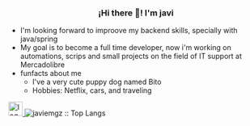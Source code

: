 <p align="center" width="300">
   <h3 align="center">¡Hi there 👋! I'm javi</h3>
</p>

- I'm looking forward to improove my backend skills, specially with java/spring
- My goal is to become a full time developer, now i'm working on automations, scrips and small projects on the field of IT support at Mercadolibre
- funfacts about me
   - I've a very cute puppy dog named Bito
   - Hobbies: Netflix, cars, and traveling



<a href="https://www.linkedin.com/in/javier-emilio-g%C3%B3mez-612734179">
   <img src="https://image.flaticon.com/icons/png/512/174/174857.png" width="28px" height="28px" alt="logo"/>
</a>

 <img src="https://github-readme-stats.vercel.app/api/top-langs/?username=javiemgz&langs_count=5&theme=tokyonight&layout=compact" alt="javiemgz :: Top Langs"/> 

